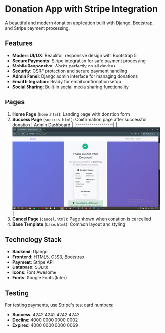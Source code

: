 # Donation App with Stripe Integration

A beautiful and modern donation application built with Django, Bootstrap, and Stripe payment processing.

## Features

- **Modern UI/UX**: Beautiful, responsive design with Bootstrap 5
- **Secure Payments**: Stripe integration for safe payment processing
- **Mobile Responsive**: Works perfectly on all devices
- **Security**: CSRF protection and secure payment handling
- **Admin Panel**: Django admin interface for managing donations
- **Email Integration**: Ready for email confirmation setup
- **Social Sharing**: Built-in social media sharing functionality

## Pages

1. **Home Page** (`home.html`): Landing page with donation form
2. **Success Page** (`success.html`): Confirmation page after successful donation
|  Admin Dashboard  |
|-------------------|
| ![Patient](screenshots/stripe_screenshot.png) |
3. **Cancel Page** (`cancel.html`): Page shown when donation is cancelled
4. **Base Template** (`base.html`): Common layout and styling

## Technology Stack

- **Backend**: Django
- **Frontend**: HTML5, CSS3, Bootstrap
- **Payment**: Stripe API
- **Database**: SQLite
- **Icons**: Font Awesome
- **Fonts**: Google Fonts (Inter)


## Testing

For testing payments, use Stripe's test card numbers:
- **Success**: 4242 4242 4242 4242
- **Decline**: 4000 0000 0000 0002
- **Expired**: 4000 0000 0000 0069